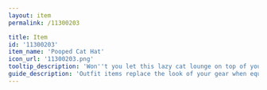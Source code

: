 ```yaml
---
layout: item
permalink: /11300203

title: Item
id: '11300203'
item_name: 'Pooped Cat Hat'
icon_url: '11300203.png'
tooltip_description: 'Won''t you let this lazy cat lounge on top of your head?'
guide_description: 'Outfit items replace the look of your gear when equipped.'
---
```

